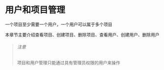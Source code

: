 # 用户和项目管理

一个项目至少需要一个用户，一个用户可以属于多个项目

本章节主要介绍查看项目、创建项目、删除项目、查看用户、创建用户、删除用户

> ###### 注意
> 项目和用户管理只能通过具有管理员权限的用户来操作


